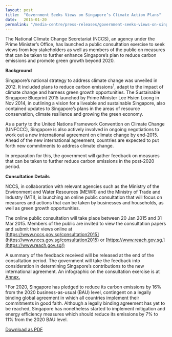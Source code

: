 ```yaml
---
layout: post
title:  "Government Seeks Views on Singapore’s Climate Action Plans"
date:   2015-01-20
permalink: "/media-centre/press-releases/government-seeks-views-on-singapore-s-climate-action-plans"
---
```



The National Climate Change Secretariat (NCCS), an agency under the Prime Minister’s Office, has launched a public consultation exercise to seek views from key stakeholders as well as members of the public on measures that can be taken to further enhance Singapore’s plan to reduce carbon emissions and promote green growth beyond 2020.

**Background**

Singapore’s national strategy to address climate change was unveiled in 2012. It included plans to reduce carbon emissions<sup>1</sup>, adapt to the impact of climate change and harness green growth opportunities. The Sustainable Singapore Blueprint 2015 launched by Prime Minister Lee Hsien Loong in Nov 2014, in outlining a vision for a liveable and sustainable Singapore, also contained updates to Singapore’s plans in the areas of resource conservation, climate resilience and growing the green economy.

As a party to the United Nations Framework Convention on Climate Change (UNFCCC), Singapore is also actively involved in ongoing negotiations to work out a new international agreement on climate change by end-2015. Ahead of the new international agreement, countries are expected to put forth new commitments to address climate change.

In preparation for this, the government will gather feedback on measures that can be taken to further reduce carbon emissions in the post-2020 period.

**Consultation Details**

NCCS, in collaboration with relevant agencies such as the Ministry of the Environment and Water Resources (MEWR) and the Ministry of Trade and Industry (MTI), is launching an online public consultation that will focus on measures and actions that can be taken by businesses and households, as well as green growth opportunities.

The online public consultation will take place between 20 Jan 2015 and 31 Mar 2015. Members of the public are invited to view the consultation papers and submit their views online at [https://www.nccs.gov.sg/consultation2015](https://www.nccs.gov.sg/consultation2015) or [https://www.reach.gov.sg.](https://www.reach.gov.sg/)

A summary of the feedback received will be released at the end of the consultation period. The government will take the feedback into consideration in determining Singapore’s contributions to the new international agreement. An infographic on the consultation exercise is at [Annex.](https://github.com/isomerpages/isomerpages-stratgroup/raw/master/images/Press%20Release%20images/PDFs/public-consultation-pr-annex.pdf)

<sup><sub>1</sup> For 2020, Singapore has pledged to reduce its carbon emissions by 16% from the 2020 business-as-usual (BAU) level, contingent on a legally binding global agreement in which all countries implement their commitments in good faith. Although a legally binding agreement has yet to be reached, Singapore has nonetheless started to implement mitigation and energy efficiency measures which should reduce its emissions by 7% to 11% from the 2020 BAU level.</sub>

[Download as PDF](https://github.com/isomerpages/isomerpages-stratgroup/raw/master/images/Press%20Release%20images/PDFs/government-seeks-views-on-singapore-s-climate-action-plans.pdf)
